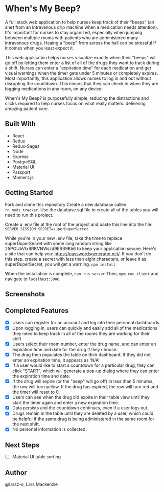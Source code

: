 # When's My Beep? 
A full stack web application to help nurses keep track of their "beeps" (an alert from an intravenous drip machine when a medication needs attention). It's important for nurses to stay organized, especially when jumping between multiple rooms with patients who are administered many intravenous drugs. Heaing a "beep" from across the hall can be stressful if it comes when you least expect it. 

This web application helps nurses visualize exactly when their "beeps" will go off by letting them enter a list of all of the drugs they want to track during a shift. Nurses can enter a "expiration time" for each medication and get visual warnings when the timer gets under 5 minutes or completely expires. Most importantly, this application allows nurses to log in and out without disrupting the countdown. This means that they can check in when they are logging medications in any room, on any device. 

When's My Beep? is purposefully simple, reducing the distractions and clicks required to help nurses focus on what really matters: delivering amazing patient care. 

## Built With
* React
* Redux
* Redux-Sagas
* Node
* Express
* PostgreSQL
* Material UI
* Passport 
* Moment.js 

## Getting Started
Fork and clone this repository 
Create a new database called `rn_meds_tracker`. 
Use the database.sql file to create all of the tables you will need to run this project.

Create a .env file at the root of the project and paste this line into the file: `SERVER_SESSION_SECRET=superDuperSecret`

While you're in your new .env file, take the time to replace superDuperSecret with some long random string like 25POUbVtx6RKVNWszd9ERB9Bb6 to keep your application secure. Here's a site that can help you: https://passwordsgenerator.net/. If you don't do this step, create a secret with less than eight characters, or leave it as superDuperSecret, you will get a warning.
 `npm install`

When the installation is complete, `npm run server`
Then, `npm run client` and navigate to `localhost:3000`

## Screenshots 

## Completed Features
 - [x] Users can register for an account and log into their personal dashboards
 - [x] Upon logging in, users can quickly and easily add all of the medications they need to keep track in all of the rooms they are working for their shift 
 - [x] Users select their room number, enter the drug name, and can enter an expiration time and date for the drug if they choose. 
 - [x] The drug then populates the table on their dashboard. If they did not enter an expiration time, it appears as 'N/A'
 - [x] If a user would like to start a countdown for a particular drug, they can click "START", which will generate a pop-up dialog where they can enter the expiration time and date. 
 - [x] If the drug will expire (or the "beep" will go off) in less than 5 minutes, the row will turn yellow. If the drug has expired, the row will turn red and the timer will reset to 0. 
 - [x] Users can see when the drug did expire in their table view until they start the timer again and enter a new expiration time. 
 - [x] Data persists and the countdown continues, even if a user logs out. 
 - [x] Drugs remain in the table until they are deleted by a user, which could be helpful if the same drug is being administered in the same room for the next shift. 
 - [x] No personal information is collected. 

## Next Steps
- [ ] Material UI table sorting 

## Author
@larsz-o, Lars Mackenzie 